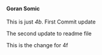 #### Goran Somic

This is just *4b*. First Commit update

The second update to readme file

This is the change for 4f